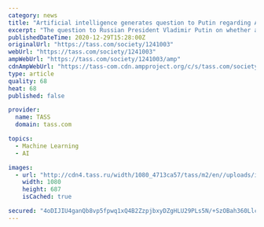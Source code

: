 ```yaml
---
category: news
title: "Artificial intelligence generates question to Putin regarding AI becoming president"
excerpt: "The question to Russian President Vladimir Putin on whether artificial intelligence (AI) can become president has been generated by the gpt-3 artificial neural network (ANN), Sberbank CEO Herman Gref told TASS Tuesday."
publishedDateTime: 2020-12-29T15:28:00Z
originalUrl: "https://tass.com/society/1241003"
webUrl: "https://tass.com/society/1241003"
ampWebUrl: "https://tass.com/society/1241003/amp"
cdnAmpWebUrl: "https://tass-com.cdn.ampproject.org/c/s/tass.com/society/1241003/amp"
type: article
quality: 68
heat: 68
published: false

provider:
  name: TASS
  domain: tass.com

topics:
  - Machine Learning
  - AI

images:
  - url: "http://cdn4.tass.ru/width/1080_4713ca57/tass/m2/en//uploads/i/20201229/1298161.jpg"
    width: 1080
    height: 687
    isCached: true

secured: "4oDIJIU4ganQb8vp5fpwq1xQ4B2ZzpjbxyDZgHLU29PLs5N/+SzOBah360LlctIHdkCfZReogdiqM9zTaNqBqmssPvnTjrpM8sMISusfaUcK4jMlUHKzn56Qsf7LAaeC8yfRwjrzqdZaWYveaHk/qV0b2wWnzhsUt0RHyJL1sXG8Ny61KBWsVw5lkNIAcaQbXKD3SS7SIjrineAVmW6an1ceNa6PUoZrt0Xm/zPubAMbsgCoqc8+DoH3b5v2LkavHRtTzMDmox/KD95dW9QY5bNZe9KjrV1UEB3Rc2iHHCwZ4zY1nhJOrml/rpK15p904GgB3peA5rWxQjzfmoNeygjByjRXjDhicPGRcOM3GwY=;U91Svkb1VNy8KjZIV+nJhA=="
---
```


